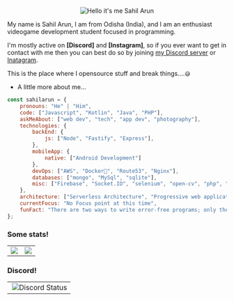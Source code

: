 <p align="center">
<img src="https://readme-typing-svg.demolab.com?font=Poppins&pause=1000&duration=4000&color=130F41&center=true&width=435&repeat=false&lines=%22Hello+there!+%F0%9F%91%8B%F0%9F%8F%BB%22;%22I'm+Sahil Arun!%22;%22Welcome+to+my+profile!%22" alt="Hello it's me Sahil Arun" />

My name is Sahil Arun, I am from Odisha (India), and I am an enthusiast videogame development student focused in programming.

I'm mostly active on **[Discord]** and **[Instagram]**, so if you ever want to get in
contact with me then you can best do so by joining [my Discord server](https://discord.gg/nxtop) or
[Inatagram](https://instagram.com/https.sahilxd).

This is the place where I opensource stuff and break things....`😅`

- A little more about me...
```javascript
const sahilarun = {
    pronouns: "He" | "Him",
    code: ["Javascript", "Kotlin", "Java", "PHP"],
    askMeAbout: ["web dev", "tech", "app dev", "photography"],
    technologies: {
        backEnd: {
            js: ["Node", "Fastify", "Express"],
        },
        mobileApp: {
            native: ["Android Development"]
        },
        devOps: ["AWS", "Docker🐳", "Route53", "Nginx"],
        databases: ["mongo", "MySql", "sqlite"],
        misc: ["Firebase", "Socket.IO", "selenium", "open-cv", "php", "SuiteApp"]
    },
    architecture: ["Serverless Architecture", "Progressive web applications", "Single page applications"],
    currentFocus: "No Focus point at this time",
    funFact: "There are two ways to write error-free programs; only the third one works"
};
```

### Some stats!
<table>
  <tr>
    <td align="center" style="padding=0;width=50%;">
      <img align="center" style="padding=0;" src="https://github-readme-stats.vercel.app/api?username=sahilarun&include_all_commits=true&count_private=true&show_icons=true&line_height=20&title_color=7A7ADB&icon_color=2234AE&text_color=D3D3D3&bg_color=0,000000,130F40" />
    </td>
    <td align="center" style="padding=0;width=50%;">
      <img align="center" style="padding=0;" src="https://github-readme-stats.vercel.app/api/top-langs?username=sahilarun&show_icons=true&locale=en&layout=compact&line_height=20&title_color=7A7ADB&icon_color=2234AE&text_color=D3D3D3&bg_color=0,000000,130F40" />
    </td>
  </tr>
</table>

### Discord!
<table>
    <td align="right" style="padding=0;width=50%;">
  <a href="https://discord.com/users/972757228463489054" target="_blank">
	<img align="right" alt="Discord Status" src="https://lanyard.cnrad.dev/api/972757228463489054?bg=0,000000,130F40&showDisplayName=true&hideBadges=true&idleMessage=Probably%20doing%20something%20else...&borderRadius=5px">
   </a>
    </td>
</table>
